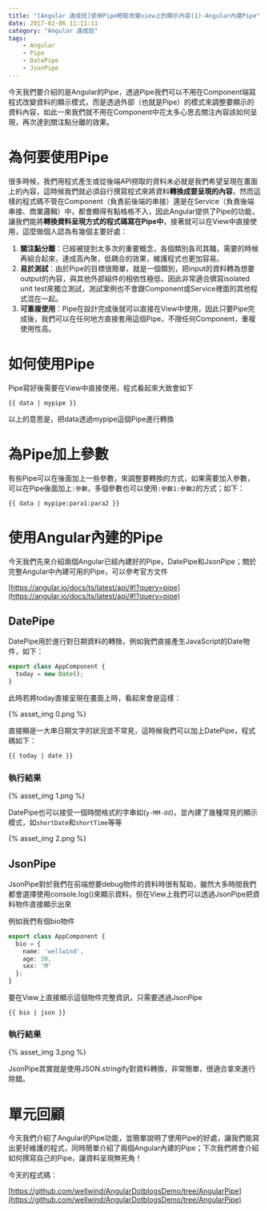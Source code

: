 ```yaml
---
title: "[Angular 速成班]使用Pipe輕鬆改變view上的顯示內容(1)-Angular內建Pipe"
date: 2017-02-06 11:11:11
category: "Angular 速成班"
tags:
    - Angular
    - Pipe
    - DatePipe
    - JsonPipe
---
```

今天我們要介紹的是Angular的Pipe，透過Pipe我們可以不用在Component端寫程式改變資料的顯示模式，而是透過外部（也就是Pipe）的模式來調整要顯示的資料內容，如此一來我們就不用在Component中花太多心思去關注內容該如何呈現，再次達到關注點分離的效果。

<!-- more -->

# 為何要使用Pipe

很多時候，我們用程式產生或從後端API撈取的資料未必就是我們希望呈現在畫面上的內容，這時候我們就必須自行撰寫程式來將資料**轉換成要呈現的內容**，然而這樣的程式碼不管在Component（負責前後端的串接）還是在Service（負責後端串接、商業邏輯）中，都會顯得有點格格不入，因此Angular提供了Pipe的功能，讓我們能將**轉換資料呈現方式的程式碼寫在Pipe中**，接著就可以在View中直接使用，這麼做個人認為有幾個主要好處：

1. **關注點分離**：已經被提到太多次的重要概念，各個類別各司其職，需要的時候再組合起來，達成高內聚，低耦合的效果，維護程式也更加容易。
2. **易於測試**：由於Pipe的目標很簡單，就是一個類別，把input的資料轉為想要output的內容，與其他外部組件的相依性極低，因此非常適合撰寫isolated unit test來獨立測試，測試案例也不會跟Component或Service裡面的其他程式混在一起。
3. **可重複使用**：Pipe在設計完成後就可以直接在View中使用，因此只要Pipe完成後，我們可以在任何地方直接套用這個Pipe，不限任何Component，重複使用性高。

# 如何使用Pipe

Pipe寫好後需要在View中直接使用，程式看起來大致會如下

```
{{ data | mypipe }}
```

以上的意思是，把data透過mypipe這個Pipe進行轉換

# 為Pipe加上參數

有些Pipe可以在後面加上一些參數，來調整要轉換的方式，如果需要加入參數，可以在Pipe後面加上`:參數`，多個參數也可以使用`:參數1:參數2`的方式；如下：

```
{{ data | mypipe:para1:para2 }}
```

# 使用Angular內建的Pipe

今天我們先來介紹兩個Angular已經內建好的Pipe，DatePipe和JsonPipe；關於完整Angular中內建可用的Pipe，可以參考官方文件

[https://angular.io/docs/ts/latest/api/#!?query=pipe](https://angular.io/docs/ts/latest/api/#!?query=pipe)

## DatePipe

DatePipe用於進行對日期資料的轉換，例如我們直接產生JavaScript的Date物件，如下：

```typescript
export class AppComponent {
  today = new Date();
}
```

此時若將today直接呈現在畫面上時，看起來會是這樣：

{% asset_img 0.png %}

直接顯是一大串日期文字的狀況並不常見，這時候我們可以加上DatePipe，程式碼如下：

```html
{{ today | date }}
```

### 執行結果

{% asset_img 1.png %}

DatePipe也可以接受一個時間格式的字串如(`y-MM-dd`)，並內建了幾種常見的顯示模式，如`shortDate`和`shortTime`等等

{% asset_img 2.png %}

## JsonPipe

JsonPipe對於我們在前端想要debug物件的資料時很有幫助，雖然大多時間我們都會選擇使用console.log()來顯示資料，但在View上我們可以透過JsonPipe把資料物件直接顯示出來

例如我們有個bio物件

```typescript
export class AppComponent {
  bio = {
    name: 'wellwind',
    age: 30,
    sex: 'M'
  };
}
```

要在View上直接顯示這個物件完整資訊，只需要透過JsonPipe

```
{{ bio | json }}
```

### 執行結果

{% asset_img 3.png %}

JsonPipe其實就是使用JSON.stringify對資料轉換，非常簡單，很適合拿來進行除錯。

# 單元回顧

今天我們介紹了Angular的Pipe功能，並簡單說明了使用Pipe的好處，讓我們能寫出更好維護的程式，同時簡單介紹了兩個Angular內建的Pipe；下次我們將會介紹如何撰寫自己的Pipe，讓資料呈現無死角！

今天的程式碼：

[https://github.com/wellwind/AngularDotblogsDemo/tree/AngularPipe](https://github.com/wellwind/AngularDotblogsDemo/tree/AngularPipe)
